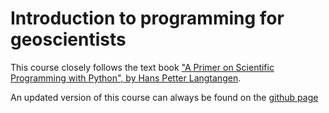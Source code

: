 Introduction to programming for geoscientists
=============================================

This course closely follows the text book ["A Primer on Scientific Programming with Python", by Hans Petter Langtangen](http://www.springer.com/mathematics/computational+science+%26+engineering/book/978-3-642-18365-2).

An updated version of this course can always be found on the [github page](http://ggorman.github.io/Introduction-to-programming-for-geoscientists)
